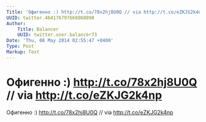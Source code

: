```yaml
---
Title: 'Офигенно :) http://t.co/78x2hj8U0Q // via http://t.co/eZKJG2k4np'
UUID: twitter.464176797668868098
Author:
    Title: Balancer
    UUID: twitter.user.balancer73
Date: 'Thu, 08 May 2014 02:55:47 +0400'
Type: Post
Markup: Text
---
```


# Офигенно :) http://t.co/78x2hj8U0Q // via http://t.co/eZKJG2k4np

Офигенно :)
http://t.co/78x2hj8U0Q
// via http://t.co/eZKJG2k4np